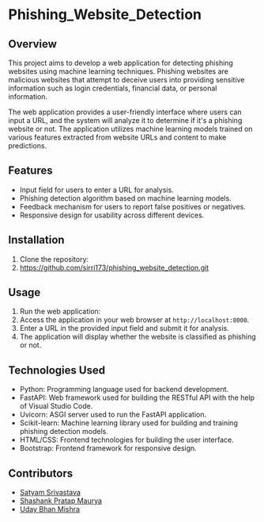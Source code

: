 # Phishing_Website_Detection

## Overview
This project aims to develop a web application for detecting phishing websites using machine learning techniques. Phishing websites are malicious websites that attempt to deceive users into providing sensitive information such as login credentials, financial data, or personal information.

The web application provides a user-friendly interface where users can input a URL, and the system will analyze it to determine if it's a phishing website or not. The application utilizes machine learning models trained on various features extracted from website URLs and content to make predictions.

## Features
- Input field for users to enter a URL for analysis.
- Phishing detection algorithm based on machine learning models.
- Feedback mechanism for users to report false positives or negatives.
- Responsive design for usability across different devices.

## Installation
1. Clone the repository:
2.  https://github.com/sirri173/phishing_website_detection.git
  
## Usage
1. Run the web application:
2. Access the application in your web browser at `http://localhost:8000`.
3. Enter a URL in the provided input field and submit it for analysis.
4. The application will display whether the website is classified as phishing or not.

## Technologies Used
- Python: Programming language used for backend development.
- FastAPI: Web framework used for building the RESTful API with the help of Visual Studio Code.
- Uvicorn: ASGI server used to run the FastAPI application.
- Scikit-learn: Machine learning library used for building and training phishing detection models.
- HTML/CSS: Frontend technologies for building the user interface.
- Bootstrap: Frontend framework for responsive design.

## Contributors
- [Satyam Srivastava](https://github.com/sirri173)
- [Shashank Pratap Maurya](https://github.com/Shashank-2509)
- [Uday Bhan Mishra](https://github.com/ubmishra200)




